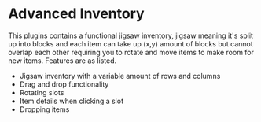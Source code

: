 # Advanced Inventory

This plugins contains a functional jigsaw inventory, jigsaw meaning it's split up into blocks and each item can take up (x,y) amount of blocks but cannot
overlap each other requiring you to rotate and move items to make room for new items. Features are as listed.

- Jigsaw inventory with a variable amount of rows and columns
- Drag and drop functionality
- Rotating slots
- Item details when clicking a slot
- Dropping items
